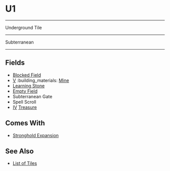 # U1

___
Underground Tile
___
Subterranean
___


## Fields

- [Blocked Field](../keywords/blocked_field.md)
- [Ⅴ](../difficulties.md) :building_materials: [Mine](../fields/mine.md)
- [Learning Stone](../fields/learning_stone.md)
- [Empty Field](../keywords/empty_field.md)
- Subterranean Gate
- Spell Scroll
- [Ⅳ](../difficulties.md) [Treasure](../fields/treasure.md)


## Comes With

- [Stronghold Expansion](../content/stronghold_expansion.md)


## See Also

- [List of Tiles](index.md)
